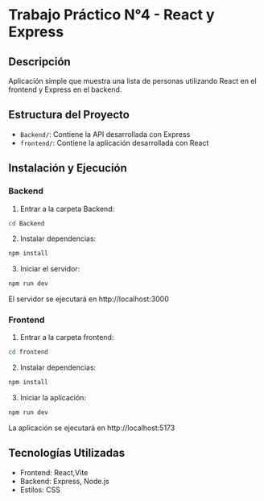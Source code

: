 # Trabajo Práctico N°4 - React y Express

## Descripción
Aplicación simple que muestra una lista de personas utilizando React en el frontend y Express en el backend.

## Estructura del Proyecto
- `Backend/`: Contiene la API desarrollada con Express
- `frontend/`: Contiene la aplicación desarrollada con React

## Instalación y Ejecución

### Backend
1. Entrar a la carpeta Backend:
```bash
cd Backend
```

2. Instalar dependencias:
```bash
npm install
```

3. Iniciar el servidor:
```bash
npm run dev
```
El servidor se ejecutará en http://localhost:3000

### Frontend
1. Entrar a la carpeta frontend:
```bash
cd frontend
```

2. Instalar dependencias:
```bash
npm install
```

3. Iniciar la aplicación:
```bash
npm run dev
```
La aplicación se ejecutará en http://localhost:5173

## Tecnologías Utilizadas
- Frontend: React,Vite
- Backend: Express, Node.js
- Estilos: CSS 